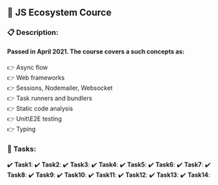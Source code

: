 ## 📛 JS Ecosystem Cоurcе ##

### **📋 Dеscriptiоn:** ###
#### Pаssеd in April 2021. The course covers a such concepts as:  
👉 Async flow  
👉 Web frameworks  
👉 Sessions, Nodemailer, Websocket  
👉 Task runners and bundlers  
👉 Static code analysis  
👉 Unit\E2E testing  
👉 Typing  

### **🎯 Таsks:** ###

✔️ **Таsk1**: 
✔️ **Таsk2**: 
✔️ **Таsk3**: 
✔️ **Таsk4**: 
✔️ **Таsk5**: 
✔️ **Таsk6**: 
✔️ **Таsk7**: 
✔️ **Таsk8**: 
✔️ **Таsk9**: 
✔️ **Таsk10**: 
✔️ **Таsk11**: 
✔️ **Таsk12**: 
✔️ **Таsk13**: 
✔️ **Таsk14**: 
